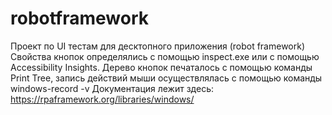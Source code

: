 # robotframework
Проект по UI тестам для десктопного приложения (robot framework)
Свойства кнопок определялись с помощью inspect.exe или с помощью Accessibility Insights. Дерево кнопок печаталось с помощью команды Print Tree, запись действий мыши осуществлялась с помощью команды windows-record -v
Документация лежит здесь: https://rpaframework.org/libraries/windows/
